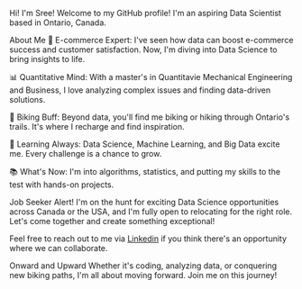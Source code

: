 Hi! I'm Sree! 
Welcome to my GitHub profile! I'm an aspiring Data Scientist based in Ontario, Canada. 

About Me
🔭 E-commerce Expert: I've seen how data can boost e-commerce success and customer satisfaction. Now, I'm diving into Data Science to bring insights to life.

📊 Quantitative Mind: With a master's in  Quantitavie Mechanical Engineering and Business, I love analyzing complex issues and finding data-driven solutions.

🚴 Biking Buff: Beyond data, you'll find me biking or hiking through Ontario's trails. It's where I recharge and find inspiration.

🌱 Learning Always: Data Science, Machine Learning, and Big Data excite me. Every challenge is a chance to grow.

📚 What's Now: I'm into algorithms, statistics, and putting my skills to the test with hands-on projects.

Job Seeker Alert! 
I'm on the hunt for exciting Data Science opportunities across Canada or the USA, and I'm fully open to relocating for the right role. Let's come together and create something exceptional!

Feel free to reach out to me via [Linkedin](https://www.linkedin.com/in/sreeranga1/) if you think there's an opportunity where we can collaborate.

Onward and Upward
Whether it's coding, analyzing data, or conquering new biking paths, I'm all about moving forward. Join me on this journey! 

